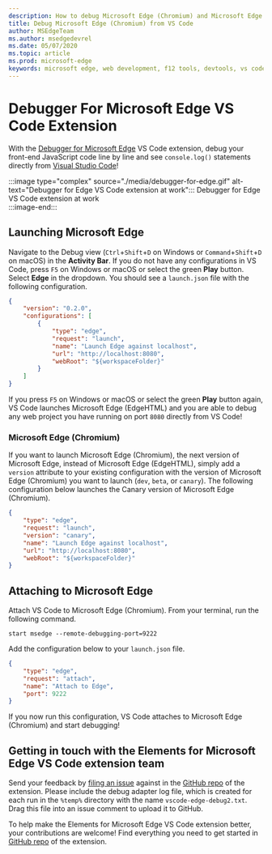 ```yaml
---
description: How to debug Microsoft Edge (Chromium) and Microsoft Edge (EdgeHTML) from VS Code
title: Debug Microsoft Edge (Chromium) from VS Code
author: MSEdgeTeam
ms.author: msedgedevrel
ms.date: 05/07/2020
ms.topic: article
ms.prod: microsoft-edge
keywords: microsoft edge, web development, f12 tools, devtools, vs code, visual studio code, debugger
---
```


# Debugger For Microsoft Edge VS Code Extension  

With the [Debugger for Microsoft Edge][VisualstudioMarketplaceDebuggerMicrosoftEdge] VS Code extension, debug your front-end JavaScript code line by line and see `console.log()` statements directly from [Visual Studio Code][VisualstudioCode]!  

:::image type="complex" source="./media/debugger-for-edge.gif" alt-text="Debugger for Edge VS Code extension at work":::
   Debugger for Edge VS Code extension at work  
:::image-end:::

<!--![Debugger for Edge VS Code extension at work][ImageGifDebuggerEdge]  -->  

## Launching Microsoft Edge  

Navigate to the Debug view \(`Ctrl`+`Shift`+`D` on Windows or `Command`+`Shift`+`D` on macOS\) in the **Activity Bar**.  If you do not have any configurations in VS Code, press `F5` on Windows or macOS or select the green **Play** button.  Select **Edge** in the dropdown.  You should see a `launch.json` file with the following configuration.  

```json
{
    "version": "0.2.0",
    "configurations": [
        {
            "type": "edge",
            "request": "launch",
            "name": "Launch Edge against localhost",
            "url": "http://localhost:8080",
            "webRoot": "${workspaceFolder}"
        }
    ]
}
```  

If you press `F5` on Windows or macOS or select the green **Play** button again, VS Code launches Microsoft Edge \(EdgeHTML\) and you are able to debug any web project you have running on port `8080` directly from VS Code!  

### Microsoft Edge (Chromium)  

If you want to launch Microsoft Edge \(Chromium\), the next version of Microsoft Edge, instead of Microsoft Edge \(EdgeHTML\), simply add a `version` attribute to your existing configuration with the version of Microsoft Edge \(Chromium\) you want to launch \(`dev`, `beta`, or `canary`\). The following configuration below launches the Canary version of Microsoft Edge \(Chromium\).  

```json
{
    "type": "edge",
    "request": "launch",
    "version": "canary",
    "name": "Launch Edge against localhost",
    "url": "http://localhost:8080",
    "webRoot": "${workspaceFolder}"
}
```  

## Attaching to Microsoft Edge  

Attach VS Code to Microsoft Edge \(Chromium\).  From your terminal, run the following command.  

```console
start msedge --remote-debugging-port=9222
```  

Add the configuration below to your `launch.json` file.   

```json
{
    "type": "edge",
    "request": "attach",
    "name": "Attach to Edge",
    "port": 9222
}
```  

If you now run this configuration, VS Code attaches to Microsoft Edge \(Chromium\) and start debugging!  

## Getting in touch with the Elements for Microsoft Edge VS Code extension team    

Send your feedback by [filing an issue][GithubMicrosoftVscodeEdgeDebug2NewIssue] against in the [GitHub repo][GithubMicrosoftVscodeEdgeDebug2] of the extension.  Please include the debug adapter log file, which is created for each run in the `%temp%` directory with the name `vscode-edge-debug2.txt`.  Drag this file into an issue comment to upload it to GitHub.  

To help make the Elements for Microsoft Edge VS Code extension better, your contributions are welcome!  Find everything you need to get started in [GitHub repo][GithubMicrosoftVscodeEdgeDebug2] of the extension.  

<!-- image links -->  

<!--[ImageGifDebuggerEdge]: ./media/debugger-for-edge.gif "Debugger for Edge VS Code extension in action"  -->  
[ImagePngDebuggerEdge]: ./media/debugger-for-edge.png "Debugger for Edge VS Code extension in action"  

<!--links -->  

[VisualstudioCode]: https://code.visualstudio.com "Visual Studio Code"  
[VisualStudioCodeDocs]: https://code.visualstudio.com/Docs "Documentation | Visual Studio Code"   

[GithubMicrosoftVscodeEdgeDebug2]: https://github.com/Microsoft/vscode-edge-debug2 "microsoft/vscode-edge-debug2 | GitHub"  
[GithubMicrosoftVscodeEdgeDebug2NewIssue]: https://github.com/Microsoft/vscode-edge-debug2/issues/new "New Issue - microsoft/vscode-edge-debug2 | GitHub"  

[VisualstudioMarketplaceDebuggerMicrosoftEdge]: https://marketplace.visualstudio.com/items?itemName=msjsdiag.debugger-for-edge "Debugger for Microsoft Edge | Visual Studio Marketplace"  
